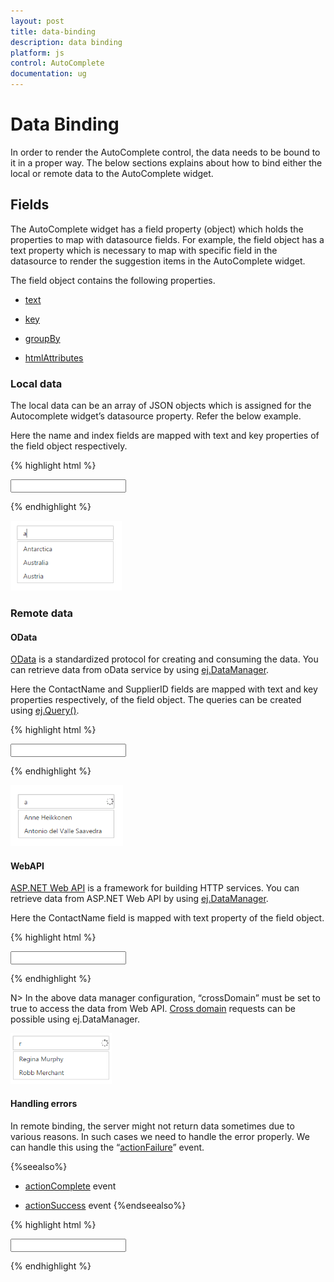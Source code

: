 ```yaml
---
layout: post
title: data-binding
description: data binding
platform: js
control: AutoComplete
documentation: ug
---
```


# Data Binding

In order to render the AutoComplete control, the data needs to be bound to it in a proper way. The below sections explains about how to bind either the local or remote data to the AutoComplete widget. 

## Fields

The AutoComplete widget has a field property (object) which holds the properties to map with datasource fields. For example, the field object has a text property which is necessary to map with specific field in the datasource to render the suggestion items in the AutoComplete widget.

The field object contains the following properties.

* [text](http://help.syncfusion.com/js/api/ejautocomplete)

* [key](http://help.syncfusion.com/js/api/ejautocomplete)

* [groupBy](http://help.syncfusion.com/js/api/ejautocomplete)

* [htmlAttributes](http://help.syncfusion.com/js/api/ejautocomplete)



### Local data

The local data can be an array of JSON objects which is assigned for the Autocomplete widget’s datasource property. Refer the below example.

Here the name and index fields are mapped with text and key properties of the field object respectively.

{% highlight html %}


<input type="text" id="autocomplete" />

<script type="text/javascript">

        var countriesField = [
              { name: "Austria", index: "C1" },
              { name: "Australia", index: "C2" }, { name: "Antarctica", index: "C3" },
              { name: "Bangladesh", index: "C4" }, { name: "Belgium", index: "C5" },
              { name: "Brazil", index: "C6" },
              { name: "Canada", index: "C7" }, { name: "China", index: "C8" },
              { name: "Cuba", index: "C9" },
              { name: "Denmark", index: "C10" }, { name: "Dominica", index: "C11" },
              { name: "Europe", index: "C12" }, { name: "Egypt", index: "C13" },
              { name: "England", index: "C14" },
              { name: "India", index: "C15" }, { name: "Indonesia", index: "C16" }
        ];

        $('#autocomplete').ejAutocomplete({ dataSource: countriesField, fields: { key: "index", text: "name" }, width: 205 });

</script>



{% endhighlight %}

![AutoComplete-LocalData](local-data_images\local-data_img1.png)



### Remote data

#### OData

[OData](http://help.syncfusion.com/js/datamanager/data-binding) is a standardized protocol for creating and consuming the data. You can retrieve data from oData service by using [ej.DataManager](http://help.syncfusion.com/js/datamanager/getting-started).

Here the ContactName and SupplierID fields are mapped with text and key properties respectively, of the field object. The queries can be created using [ej.Query()](http://helpjs.syncfusion.com/js/datamanager/query).

{% highlight html %}

<input type="text" id="autocomplete" />

<script type="text/javascript">

        /* Create DataManager */
        var dataManger = ej.DataManager({
            /* OData service */
            url: "http://mvc.syncfusion.com/Services/Northwnd.svc/"
        });
        /* Create Query */
        var query = ej.Query().from("Suppliers").select("SupplierID", "ContactName");

        $('#autocomplete').ejAutocomplete({ dataSource: dataManger, query: query, fields: { text: "ContactName", key: "SupplierID" }, width: 205 });

</script>



{% endhighlight %}



![AutoComplete-OData](odata_images\odata_img1.png)



#### WebAPI



[ASP.NET Web API](https://msdn.microsoft.com/en-us/library/hh833994(v=vs.108).aspx) is a framework for building HTTP services. You can retrieve data from ASP.NET Web API by using [ej.DataManager](http://helpjs.syncfusion.com/js/datamanager/getting-started).

Here the ContactName field is mapped with text property of the field object. 

{% highlight html %}

<input type="text" id="autocomplete" />

<script type="text/javascript">

        /* Creating DataManager */
        var dataManger = ej.DataManager({
            /* ASP.NET Web API */
            url: "http://mvc.syncfusion.com/Services/Northwnd.svc/Suppliers",
            crossDomain: true
        });        
        $('#autocomplete').ejAutocomplete({ dataSource: dataManger, fields: { text: "ContactName" }, width: 205 });

</script>



{% endhighlight %}



N> In the above data manager configuration, “crossDomain” must be set to true to access the data from Web API. [Cross domain](http://helpjs.syncfusion.com/js/grid/data-binding) requests can be possible using ej.DataManager.

![AutoComplete-APIData](webapi_images\webapi_img1.png)




#### Handling errors

 In remote binding, the server might not return data sometimes due to various reasons. In such cases we need to handle the error properly. We can handle this using the “[actionFailure](http://help.syncfusion.com/js/api/ejautocomplete)” event. 

{%seealso%} 
* [actionComplete](http://help.syncfusion.com/js/api/ejautocomplete) event

* [actionSuccess](http://help.syncfusion.com/js/api/ejautocomplete) event
{%endseealso%}

{% highlight html %}

<input type="text" id="autocomplete" />

<script type="text/javascript">

        /* Creating DataManager */
        var dataManger = ej.DataManager({
            /* Web service host */
            url: "http://mvc.syncfusion.com/Services/"
        });
        /* Query creation */
        var query = ej.Query().from("Suppliers").select("SupplierID", "ContactName");

        $('#autocomplete').ejAutocomplete({ dataSource: dataManger, query: query, fields: { text: "ContactName", key: "SupplierID" }, width: 205, actionFailure: onRequestFailure });

        function onRequestFailure(args) {
            //Error handler
        }

</script>



{% endhighlight %}



